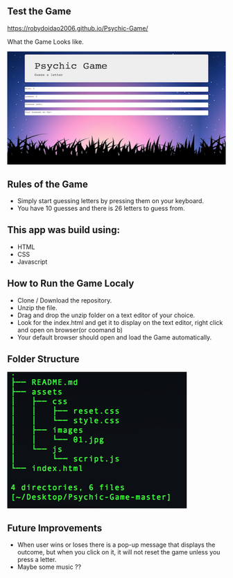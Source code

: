 ## Test the Game
https://robydoidao2006.github.io/Psychic-Game/

What the Game Looks like.

![](games.jpg)


## Rules of the Game
- Simply start guessing letters by pressing them on your keyboard.
- You have 10 guesses and there is 26 letters to guess from.

## This app was build using:
- HTML
- CSS
- Javascript

## How to Run the Game Localy
- Clone / Download the repository.
- Unzip the file.
- Drag and drop the unzip folder on a text editor of your choice.
- Look for the index.html and get it to display on the text editor, right click and open on browser(or coomand b)
- Your default browser should open and load the Game automatically.

## Folder Structure
![](tree.jpg)

## Future Improvements 
- When user wins or loses there is a pop-up message that displays the outcome, but when you click on it, it will not reset the game unless you press a letter.
- Maybe some music ??


